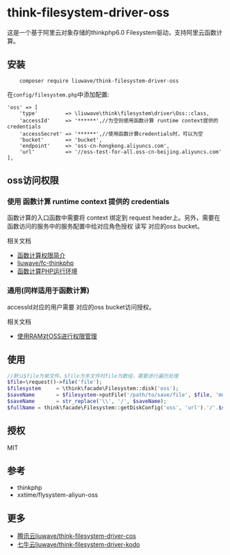 # think-filesystem-driver-oss

这是一个基于阿里云对象存储的thinkphp6.0 Filesystem驱动，支持阿里云函数计算。

## 安装

```shell script
    composer require liuwave/think-filesystem-driver-oss
```

在`config/filesystem.php`中添加配置:

```
'oss' => [
    'type'         => \liuwave\think\filesystem\driver\Oss::class,
    'accessId'     => '******',//为空则使用函数计算 runtime context提供的 credentials
    'accessSecret' => '******',//使用函数计算credentials时，可以为空
    'bucket'       => 'bucket',
    'endpoint'     => 'oss-cn-hongkong.aliyuncs.com',
    'url'          => '//oss-test-for-all.oss-cn-beijing.aliyuncs.com'
],
```
    
## oss访问权限

### 使用 函数计算 runtime context 提供的 credentials

函数计算的入口函数中需要将 context 绑定到 request header上。另外，需要在函数访问的服务中的服务配置中给对应角色授权 读写 对应的oss bucket。

相关文档

- [函数计算权限简介](https://help.aliyun.com/document_detail/52885.html)
- [liuwave/fc-thinkphp](https://github.com/liuwave/fc-thinkphp)
- [函数计算PHP运行环境](https://help.aliyun.com/document_detail/89032.html)


### 通用(同样适用于函数计算)

accessId对应的用户需要 对应的oss bucket访问授权。

相关文档

- [使用RAM对OSS进行权限管理](https://help.aliyun.com/knowledge_detail/58905.html)



## 使用

```php
//默认$file为单文件。$file为多文件时file为数组，需要进行遍历处理
$file=\request()->file('file');
$filesystem     = \think\facade\Filesystem::disk('oss');
$saveName       = $filesystem->putFile('/path/to/save/file', $file, 'md5');
$saveName       = str_replace('\\', '/', $saveName);
$fullName = think\facade\Filesystem::getDiskConfig('oss', 'url').'/'.$saveName;
```


## 授权

MIT


## 参考

- thinkphp
- xxtime/flysystem-aliyun-oss




## 更多

- [腾讯云liuwave/think-filesystem-driver-cos](https://github.com/liuwave/think-filesystem-driver-cos)
- [七牛云liuwave/think-filesystem-driver-kodo](https://github.com/liuwave/think-filesystem-driver-kodo)


